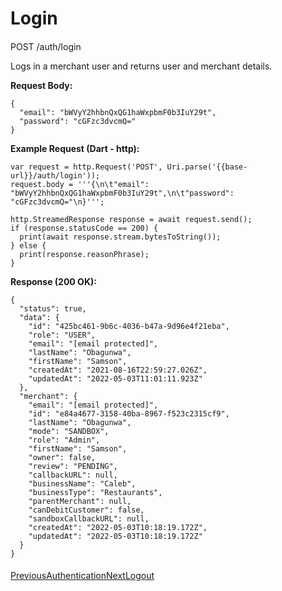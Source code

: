 # Login

#### 

[](#post-auth-login)

POST /auth/login

Logs in a merchant user and returns user and merchant details.

**Request Body:**

```
{
  "email": "bWVyY2hhbnQxQG1haWxpbmF0b3IuY29t",
  "password": "cGFzc3dvcmQ="
}
```

**Example Request (Dart - http):**

```
var request = http.Request('POST', Uri.parse('{{base-url}}/auth/login'));
request.body = '''{\n\t"email": "bWVyY2hhbnQxQG1haWxpbmF0b3IuY29t",\n\t"password": "cGFzc3dvcmQ="\n}''';

http.StreamedResponse response = await request.send();
if (response.statusCode == 200) {
  print(await response.stream.bytesToString());
} else {
  print(response.reasonPhrase);
}
```

**Response (200 OK):**

```
{
  "status": true,
  "data": {
    "id": "425bc461-9b6c-4036-b47a-9d96e4f21eba",
    "role": "USER",
    "email": "[email protected]",
    "lastName": "Obagunwa",
    "firstName": "Samson",
    "createdAt": "2021-08-16T22:59:27.026Z",
    "updatedAt": "2022-05-03T11:01:11.923Z"
  },
  "merchant": {
    "email": "[email protected]",
    "id": "e84a4677-3158-40ba-8967-f523c2315cf9",
    "lastName": "Obagunwa",
    "mode": "SANDBOX",
    "role": "Admin",
    "firstName": "Samson",
    "owner": false,
    "review": "PENDING",
    "callbackURL": null,
    "businessName": "Caleb",
    "businessType": "Restaurants",
    "parentMerchant": null,
    "canDebitCustomer": false,
    "sandboxCallbackURL": null,
    "createdAt": "2022-05-03T10:18:19.172Z",
    "updatedAt": "2022-05-03T10:18:19.172Z"
  }
}
```

#### 

[](#undefined)

[PreviousAuthentication](/xpress-wallet-api/authentication)[NextLogout](/xpress-wallet-api/authentication/logout)